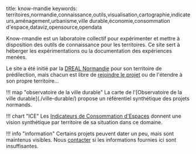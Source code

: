 title: know-mandie
keywords: territoires,normandie,connaissance,outils,visualisation,cartographie,indicateurs,aménagement,urbanisme,ville durable,économie,consommation d'espace,dataviz,opensource,opendata

Know-rmandie est un laboratoire collectif pour expérimenter et mettre à disposition des outils de connaissance pour les territoires. Ce site sert à héberger les expérimentations ou la documentation des expériences menées.

Le site a été initié par la [DREAL Normandie][dreal-norm] pour son territoire de prédilection, mais chacun est libre de [rejoindre le projet](a_propos/partenaires.md) ou de l'étendre à son propre territoire...

<div markdown="1" class="three cols">
!!! map "observatoire de la ville durable"
    La carte de l'[Observatoire de la ville durable](./ville-durable/) propose un référentiel synthétique des projets normands.

!!! chart "ICE"
    Les [Indicateurs de Consommation d'Espaces](.I/CE/) donnent une vision synthétique par territoire de sa situation dans ce domaine.

</div>

!!! info "information"
    Certains projets peuvent dater un peu, mais sont maintenus visibles. Nous [contacter](a_propos/contribuer.md) si les informations fournies ici sont insuffisantes.

[dreal-norm]: https://normandie.developpement-durable.gouv.fr
